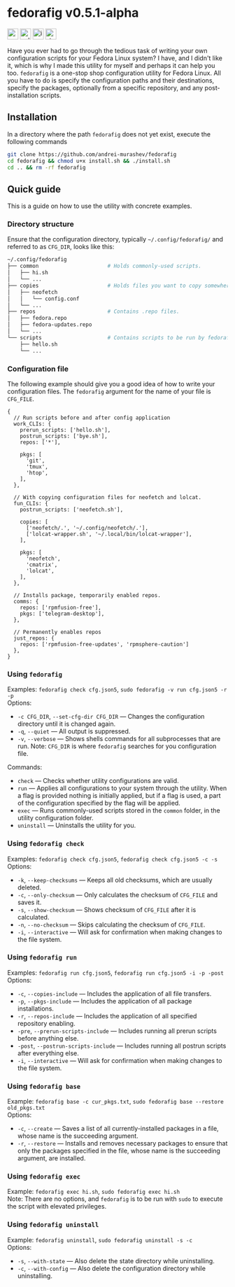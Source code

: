 # fedorafig v0.5.1-alpha
<img
  alt="version static badge"
  src="https://img.shields.io/badge/version-0.5.1-blue"
  height=25>
<img
  alt="unlicense license static badge"
  src="https://img.shields.io/badge/license-Unlicense-red"
  height="25">
<img
  alt="issues static badge"
  src="https://img.shields.io/github/issues/andrei-murashev/fedorafig?color=yellow"
  height="25">
<img
  alt="stars"
  src="https://img.shields.io/github/stars/andrei-murashev/fedorafig?color=white"
  height="25">

Have you ever had to go through the tedious task of writing your own
configuration scripts for your Fedora Linux system? I have, and I didn't like
it, which is why I made this utility for myself and perhaps it can help you too.
`fedorafig` is a one-stop shop configuration utility for Fedora Linux. All you
have to do is specify the configuration paths and their destinations, specify
the packages, optionally from a specific repository, and any post-installation
scripts.

## Installation
In a directory where the path `fedorafig` does not yet exist, execute the following commands
```bash
git clone https://github.com/andrei-murashev/fedorafig
cd fedorafig && chmod u+x install.sh && ./install.sh
cd .. && rm -rf fedorafig
```


## Quick guide
This is a guide on how to use the utility with concrete examples.
### Directory structure
Ensure that the configuration directory, typically `~/.config/fedorafig/` and
referred to as `CFG_DIR`, looks like this:
```bash
~/.config/fedorafig
├── common                      # Holds commonly-used scripts.
│   ├── hi.sh
│   └── ...
├── copies                      # Holds files you want to copy somewhere else.
│   ├── neofetch
│   │   └── config.conf
│   └── ...
├── repos                       # Contains .repo files.
│   ├── fedora.repo
│   ├── fedora-updates.repo
│   └── ...
└── scripts                     # Contains scripts to be run by fedorafig.
    ├── hello.sh
    └── ...
```

### Configuration file
The following example should give you a good idea of how to write your configuration files. The `fedorafig` argument for the name of your file is `CFG_FILE`.
```json5
{
  // Run scripts before and after config application
  work_CLIs: {
    prerun_scripts: ['hello.sh'],
    postrun_scripts: ['bye.sh'],
    repos: ['*'],

    pkgs: [
      'git',
      'tmux',
      'htop',
    ],
  },

  // With copying configuration files for neofetch and lolcat.
  fun_CLIs: {
    postrun_scripts: ['neofetch.sh'],

    copies: [
      ['neofetch/.', '~/.config/neofetch/.'],
      ['lolcat-wrapper.sh', '~/.local/bin/lolcat-wrapper'],
    ],

    pkgs: [
      'neofetch',
      'cmatrix',
      'lolcat',
    ],
  },

  // Installs package, temporarily enabled repos.
  comms: {
    repos: ['rpmfusion-free'],
    pkgs: ['telegram-desktop'],
  },
  
  // Permanently enables repos
  just_repos: {
    repos: ['rpmfusion-free-updates', 'rpmsphere-caution']
  },
}
```
### Using `fedorafig`
Examples: `fedorafig check cfg.json5`, `sudo fedorafig -v run cfg.json5 -r -p` \
Options:
+ `-c CFG_DIR`, `--set-cfg-dir CFG_DIR`     — Changes the configuration
                                            directory until it is changed again.
+ `-q`, `--quiet`               — All output is suppressed.
+ `-v`, `--verbose`             — Shows shells commands for all subprocesses
                                that are run.
Note: `CFG_DIR` is where `fedorafig` searches for you configuration file.

Commands:
+ `check`       — Checks whether utility configurations are valid.
+ `run`         — Applies all configurations to your system through the
                utility. When a flag is provided nothing is initially
                applied, but if a flag is used, a part of the configuration
                specified by the flag will be applied.
+ `exec`        — Runs commonly-used scripts stored in the `common` folder, in
                the utility configuration folder.
+ `uninstall`   — Uninstalls the utility for you.

### Using `fedorafig check`
Examples: `fedorafig check cfg.json5`, `fedorafig check cfg.json5 -c -s` \
Options:
+ `-k`, `--keep-checksums`  — Keeps all old checksums, which are usually
                            deleted.
+ `-c`, `--only-checksum`   — Only calculates the checksum of `CFG_FILE`
                            and saves it.
+ `-s`, `--show-checksum`   — Shows checksum of `CFG_FILE` after it is
                            calculated.
+ `-n`, `--no-checksum`     — Skips calculating the checksum of `CFG_FILE`.
+ `-i`, `--interactive`     — Will ask for confirmation when making changes to
                            the file system.

### Using `fedorafig run`
Examples: `fedorafig run cfg.json5`, `fedorafig run cfg.json5 -i -p -post` \
Options:
+ `-c`, `--copies-include`  — Includes the application of all file transfers.
+ `-p`, `--pkgs-include`    — Includes the application of all package
                            installations.
+ `-r`, `--repos-include`   — Includes the application of all specified
                            repository enabling.
+ `-pre`, `--prerun-scripts-include`
                    — Includes running all prerun scripts before anything else.
+ `-post`, `--postrun-scripts-include`
                    — Includes running all postrun scripts after everything
                    else.
+ `-i`, `--interactive`     — Will ask for confirmation when making changes to
                            the file system.

### Using `fedorafig base`
Example: `fedorafig base -c cur_pkgs.txt`, 
`sudo fedorafig base --restore old_pkgs.txt` \
Options:
+ `-c`, `--create`          — Saves a list of all currently-installed packages
                            in a file, whose name is the succeeding argument.
+ `-r`, `--restore`         — Installs and removes necessary packages to ensure
                            that only the packages specified in the file, whose
                            name is the succeeding argument, are installed.

### Using `fedorafig exec`
Example: `fedorafig exec hi.sh`, `sudo fedorafig exec hi.sh` \
Note: There are no options, and `fedorafig` is to be run with `sudo` to execute
the script with elevated privileges.

### Using `fedorafig uninstall`
Example: `fedorafig uninstall`, `sudo fedorafig uninstall -s -c` \
Options:
+ `-s`, `--with-state`      — Also delete the state directory while
                            uninstalling.
+ `-c`, `--with-config`     — Also delete the configuration directory while
                            uninstalling.
